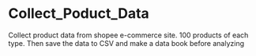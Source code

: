 # Collect_Poduct_Data
Collect product data from shopee e-commerce site. 100 products of each type.  Then save the data to CSV and make a data book before analyzing

